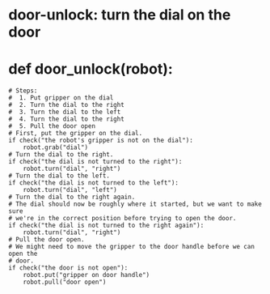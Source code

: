 # door-unlock: turn the dial on the door
# def door_unlock(robot):
    # Steps:
    #  1. Put gripper on the dial
    #  2. Turn the dial to the right
    #  3. Turn the dial to the left
    #  4. Turn the dial to the right
    #  5. Pull the door open
    # First, put the gripper on the dial.
    if check("the robot's gripper is not on the dial"):
        robot.grab("dial")
    # Turn the dial to the right.
    if check("the dial is not turned to the right"):
        robot.turn("dial", "right")
    # Turn the dial to the left.
    if check("the dial is not turned to the left"):
        robot.turn("dial", "left")
    # Turn the dial to the right again.
    # The dial should now be roughly where it started, but we want to make sure
    # we're in the correct position before trying to open the door.
    if check("the dial is not turned to the right again"):
        robot.turn("dial", "right")
    # Pull the door open.
    # We might need to move the gripper to the door handle before we can open the
    # door.
    if check("the door is not open"):
        robot.put("gripper on door handle")
        robot.pull("door open")
